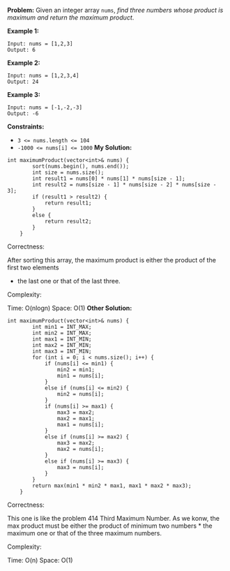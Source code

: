 **Problem:**
Given an integer array `nums`, *find three numbers whose product is maximum and return the maximum product*.

 

**Example 1:**

```
Input: nums = [1,2,3]
Output: 6
```

**Example 2:**

```
Input: nums = [1,2,3,4]
Output: 24
```

**Example 3:**

```
Input: nums = [-1,-2,-3]
Output: -6
```

 

**Constraints:**

- `3 <= nums.length <= 104`
- `-1000 <= nums[i] <= 1000`
**My Solution:**
```
int maximumProduct(vector<int>& nums) {
        sort(nums.begin(), nums.end());
        int size = nums.size();
        int result1 = nums[0] * nums[1] * nums[size - 1];
        int result2 = nums[size - 1] * nums[size - 2] * nums[size - 3];
        if (result1 > result2) {
            return result1;
        }
        else {
            return result2;
        }
    }
```
Correctness:

After sorting this array, the maximum product is either the product of the first two elements
 * the last one or that of the last three.

Complexity:

Time: O(nlogn)
Space: O(1)
**Other Solution:**
```
int maximumProduct(vector<int>& nums) {
        int min1 = INT_MAX;
        int min2 = INT_MAX;
        int max1 = INT_MIN;
        int max2 = INT_MIN;
        int max3 = INT_MIN;
        for (int i = 0; i < nums.size(); i++) {
            if (nums[i] <= min1) {
                min2 = min1;
                min1 = nums[i];
            }
            else if (nums[i] <= min2) {
                min2 = nums[i];
            }
            if (nums[i] >= max1) {
                max3 = max2;
                max2 = max1;
                max1 = nums[i];
            }
            else if (nums[i] >= max2) {
                max3 = max2;
                max2 = nums[i];
            }
            else if (nums[i] >= max3) {
                max3 = nums[i];
            }
        }
        return max(min1 * min2 * max1, max1 * max2 * max3);
    }
```
Correctness:

This one is like the problem 414 Third Maximum Number. As we konw, the max product must be either the product of minimum two numbers * the maximum one or that of the three maximum numbers.

Complexity:

Time: O(n)
Space: O(1)
